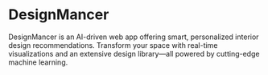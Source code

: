 # DesignMancer
DesignMancer is an AI-driven web app offering smart, personalized interior design recommendations. Transform your space with real-time visualizations and an extensive design library—all powered by cutting-edge machine learning.
